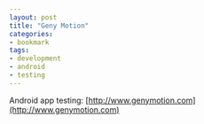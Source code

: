 ```yaml
---
layout: post
title: "Geny Motion"
categories:
- bookmark
tags:
- development
- android
- testing
---
```

Android app testing: [http://www.genymotion.com](http://www.genymotion.com)